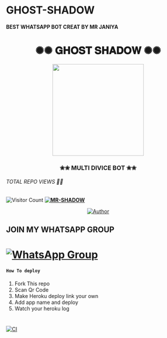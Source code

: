 # GHOST-SHADOW
 #### BEST WHATSAPP BOT CREAT BY MR JANIYA
 #### <div align="center"><h1>✺✺ 𝐆𝐇𝐎𝐒𝐓 𝐒𝐇𝐀𝐃𝐎𝐖 ✺✺</h1><a href="https://github.com/MR-SHADO/GHOST-SHADOW"><img src="https://telegra.ph/file/685acdaa270a7604b4d28.jpg" width="250" height="250"></a><h3>✬✬ MULTI DIVICE BOT ✬✬</h3></div>

 </a>
</p>

###### TOTAL REPO VIEWS 👩‍💻
##
![Visitor Count](https://profile-counter.glitch.me/MR-SHADO/count.svg)
  **[![MR-SHADOW](https://raw.githubusercontent.com/rodrigograca31/rodrigograca31/master/matrix.svg)](http://wa.me/94763940089?text=Can%20you%20help%20bro)**


  <p align="center">
<a href="https:"><img title="Author" src="https://img.shields.io/badge/Author--SHADO/SER-SER?color=black&style=for-the-badge&logo=whatsapp"></a>
</p>
</div>
<p align="center">

## JOIN MY WHATSAPP GROUP

# [![WhatsApp Group](https://img.shields.io/badge/WhatsApp-25D366?style=for-the-badge&logo=whatsapp&logoColor=black)](https://chat.whatsapp.com/HjmD26Tnd1mIlDcH2ISIqU)

#### ```How To deploy ```
1. Fork This repo
2. Scan Qr Code 
3. Make Heroku deploy link your own 
4. Add app name and deploy 
5. Watch your heroku log 

# 
[![CI](https://github.com/MR-SHADO/GHOST-SHADOW/actions/workflows/main.yml/badge.svg)](https://github.com/MR-SHADO/GHOST-SHADOW/actions/workflows/main.yml)
